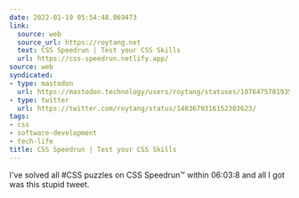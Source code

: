 ```yaml
---
date: 2022-01-19 05:54:48.069473
link:
  source: web
  source_url: https://roytang.net
  text: CSS Speedrun | Test your CSS Skills
  url: https://css-speedrun.netlify.app/
source: web
syndicated:
- type: mastodon
  url: https://mastodon.technology/users/roytang/statuses/107647578193567721
- type: twitter
  url: https://twitter.com/roytang/status/1483679316152303623/
tags:
- css
- software-development
- tech-life
title: CSS Speedrun | Test your CSS Skills
---
```


I've solved all #CSS puzzles on CSS Speedrun™ within 06:03:8 and all I got was this stupid tweet.